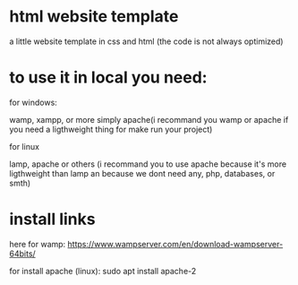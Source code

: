 # html website template
a little website template in css and html (the code is not always optimized)
# to use it in local you need:

for windows:

wamp, xampp, or more simply apache(i recommand you wamp or apache if you need a ligthweight thing for make run your project)

for linux

lamp, apache or others  (i recommand you to use apache because it's more ligthweight than lamp an because we dont need any, php, databases, or smth)

# install links

here for wamp: https://www.wampserver.com/en/download-wampserver-64bits/

for install apache (linux): sudo apt install apache-2

